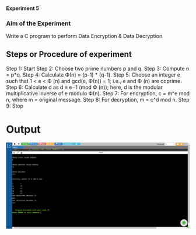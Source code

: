 #### Experiment 5

### Aim of the Experiment
Write a C program to perform Data Encryption & Data Decryption

## Steps or Procedure of experiment
Step 1: Start
Step 2: Choose two prime numbers p and q.
Step 3: Compute n = p*q.
Step 4: Calculate Ф(n) = (p-1) * (q-1).
Step 5: Choose an integer e such that 1 < e < Ф (n) and gcd(e, Ф(n)) = 1; i.e., e and Ф (n) are coprime.
Step 6: Calculate d as d ≡ e−1 (mod Ф (n)); here, d is the modular multiplicative inverse of e modulo Ф(n).
Step 7: For encryption, c = m^e mod n, where m = original message.
Step 8: For decryption, m = c^d mod n.
Step 9: Stop

# Output
![output](encryption_decryption.png)
